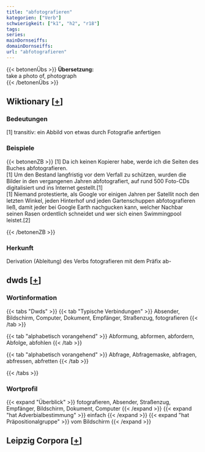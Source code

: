 ```yaml
---
title: "abfotografieren"
kategorien: ["Verb"]
schwierigkeit: ["k1", "h2", "r18"]
tags:
series:
mainDornseiffs:
domainDornseiffs:
url: "abfotografieren"
---
```


{{< betonenÜbs >}}
**Übersetzung:**  
take a photo of, photograph  
{{< /betonenÜbs >}}

## Wiktionary [[+](https://de.wiktionary.org/wiki/abfotografieren)]

### Bedeutungen
[1] transitiv: ein Abbild von etwas durch Fotografie anfertigen  

### Beispiele
{{< betonenZB >}}
[1] Da ich keinen Kopierer habe, werde ich die Seiten des Buches abfotografieren.  
[1] Um den Bestand langfristig vor dem Verfall zu schützen, wurden die Bilder in den vergangenen Jahren abfotografiert, auf rund 500 Foto-CDs digitalisiert und ins Internet gestellt.[1]  
[1] Niemand protestierte, als Google vor einigen Jahren per Satellit noch den letzten Winkel, jeden Hinterhof und jeden Gartenschuppen abfotografieren ließ, damit jeder bei Google Earth nachgucken kann, welcher Nachbar seinen Rasen ordentlich schneidet und wer sich einen Swimmingpool leistet.[2]  

{{< /betonenZB >}}
### Herkunft
Derivation (Ableitung) des Verbs fotografieren mit dem Präfix ab-  



## dwds [[+](https://www.dwds.de/wb/abfotografieren)]

### Wortinformation
{{< tabs "Dwds" >}}
{{< tab "Typische Verbindungen" >}}
Absender, Bildschirm, Computer, Dokument, Empfänger, Straßenzug, fotografieren
{{< /tab >}}

{{< tab "alphabetisch vorangehend" >}}
Abformung, abformen, abfordern, Abfolge, abfohlen
{{< /tab >}}

{{< tab "alphabetisch vorangehend" >}}
Abfrage, Abfragemaske, abfragen, abfressen, abfretten
{{< /tab >}}

{{< /tabs >}}

### Wortprofil
{{< expand "Überblick" >}} fotografieren, Absender, Straßenzug, Empfänger, Bildschirm, Dokument, Computer {{< /expand >}}
{{< expand "hat Adverbialbestimmung" >}} einfach {{< /expand >}}
{{< expand "hat Präpositionalgruppe" >}} vom Bildschirm {{< /expand >}}

## Leipzig Corpora [[+](https://corpora.uni-leipzig.de/en/res?word=abfotografieren&corpusId=deu_newscrawl-public_2018)]

